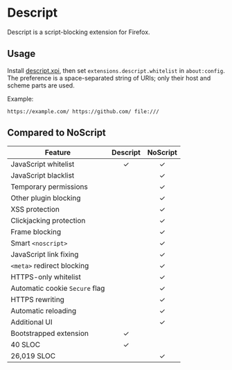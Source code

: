 # Descript

Descript is a script-blocking extension for Firefox.


## Usage

Install [descript.xpi][], then set `extensions.descript.whitelist`
in `about:config`. The preference is a space-separated string of URIs; only
their host and scheme parts are used.

Example:

```
https://example.com/ https://github.com/ file:///
```


## Compared to NoScript

Feature                         | Descript | NoScript
------------------------------- |:--------:|:--------:
JavaScript whitelist            | ✓ | ✓
JavaScript blacklist            |   | ✓
Temporary permissions           |   | ✓
Other plugin blocking           |   | ✓
XSS protection                  |   | ✓
Clickjacking protection         |   | ✓
Frame blocking                  |   | ✓
Smart `<noscript>`              |   | ✓
JavaScript link fixing          |   | ✓
`<meta>` redirect blocking      |   | ✓
HTTPS-only whitelist            |   | ✓
Automatic cookie `Secure` flag  |   | ✓
HTTPS rewriting                 |   | ✓
Automatic reloading             |   | ✓
Additional UI                   |   | ✓
Bootstrapped extension          | ✓ |
40 SLOC                         | ✓ |
26,019 SLOC                     |   | ✓


  [descript.xpi]: https://github.com/charmander/descript/releases
